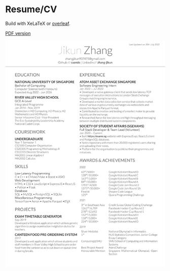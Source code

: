 # Resume/CV

Build with XeLaTeX or [overleaf](https://www.overleaf.com/).

[PDF version](/jikun_zhang_resume.pdf)

![image](/jikun_zhang_resume.jpg)
